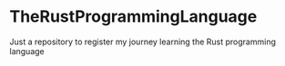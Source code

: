 # TheRustProgrammingLanguage
Just a repository to register my journey learning the Rust programming language
